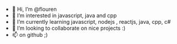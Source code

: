 - 👋 Hi, I’m @flouren
- 👀 I’m interested in javascript, java and cpp
- 🌱 I’m currently learning javascript, nodejs , reactjs, java, cpp, c#
- 💞️ I’m looking to collaborate on nice projects :)
- 📫 on github ;)

<!---
flouren/flouren is a ✨ special ✨ repository because its `README.md` (this file) appears on your GitHub profile.
You can click the Preview link to take a look at your changes.
--->
